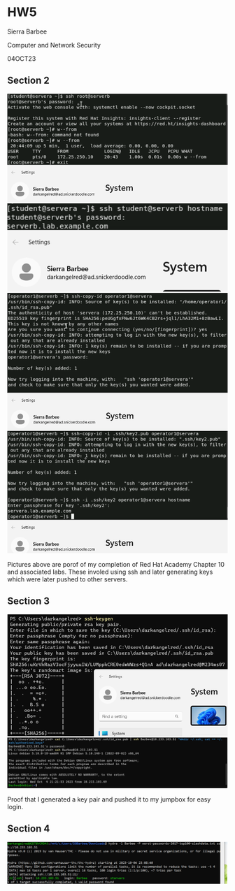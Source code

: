 # HW5

Sierra Barbee

Computer and Network Security

04OCT23

## Section 2 
![SS number 1](https://github.com/DarkAngelRed/Barbee-CNS-Lab-23/blob/main/HW5/RHE_pt1.png)
![SS number 2](https://github.com/DarkAngelRed/Barbee-CNS-Lab-23/blob/main/HW5/RHE_pt2.png)
![SS number 3](https://github.com/DarkAngelRed/Barbee-CNS-Lab-23/blob/main/HW5/RHE_pt3.png)
![SS number 4](https://github.com/DarkAngelRed/Barbee-CNS-Lab-23/blob/main/HW5/RHE_pt4.png)

Pictures above are porof of my completion of Red Hat Academy Chapter 10 and associated labs. These involed using ssh and later generating keys which were later pushed to other servers. 

## Section 3

![Key Gen](https://github.com/DarkAngelRed/Barbee-CNS-Lab-23/blob/main/HW5/Key-gen.png)
![Key Setup and Use](https://github.com/DarkAngelRed/Barbee-CNS-Lab-23/blob/main/HW5/key-use.png)

Proof that I generated a key pair and pushed it to my jumpbox for easy login. 

## Section 4
![Hydra results](https://github.com/DarkAngelRed/Barbee-CNS-Lab-23/blob/main/HW5/Hydra.PNG)
